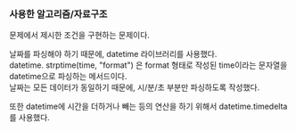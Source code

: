 ### 사용한 알고리즘/자료구조

문제에서 제시한 조건을 구현하는 문제이다.

날짜를 파싱해야 하기 때문에, datetime 라이브러리를 사용했다.  
datetime. strptime(time, "format") 은 format 형태로 작성된 time이라는 문자열을 datetime으로 파싱하는 메서드이다.  
날짜는 모든 데이터가 동일하기 때문에, 시/분/초 부분만 파싱하도록 작성했다.

또한 datetime에 시간을 더하거나 빼는 등의 연산을 하기 위해서 datetime.timedelta를 사용했다.
